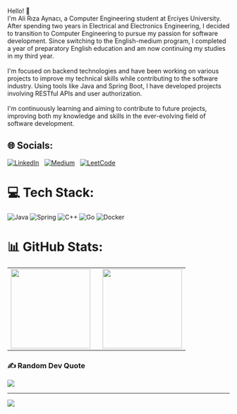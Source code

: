 Hello! 👋<br>I'm Ali Rıza Aynacı, a Computer Engineering student at Erciyes University. After spending two years in Electrical and Electronics Engineering, I decided to transition to Computer Engineering to pursue my passion for software development. Since switching to the English-medium program, I completed a year of preparatory English education and am now continuing my studies in my third year.<br><br>I'm focused on backend technologies and have been working on various projects to improve my technical skills while contributing to the software industry. Using tools like Java and Spring Boot, I have developed projects involving RESTful APIs and user authorization.<br><br>I'm continuously learning and aiming to contribute to future projects, improving both my knowledge and skills in the ever-evolving field of software development.

## 🌐 Socials:
[![LinkedIn](https://img.shields.io/badge/LinkedIn-%230077B5.svg?style=for-the-badge&logo=linkedin&logoColor=white)](https://linkedin.com/in/alirizaaynaci) &nbsp;
[![Medium](https://img.shields.io/badge/Medium-12100E?style=for-the-badge&logo=medium&logoColor=white)](https://medium.com/@aynacialiriza) &nbsp;
[![LeetCode](https://img.shields.io/badge/LeetCode-%23FFA116.svg?style=for-the-badge&logo=leetcode&logoColor=white)](https://leetcode.com/u/AliRiza/)


# 💻 Tech Stack:
![Java](https://img.shields.io/badge/java-%23FFB13B.svg?style=plastic&logo=openjdk&logoColor=white) ![Spring](https://img.shields.io/badge/spring-%236DB33F.svg?style=plastic&logo=spring&logoColor=white) ![C++](https://img.shields.io/badge/c++-%2300599C.svg?style=plastic&logo=c%2B%2B&logoColor=white) ![Go](https://img.shields.io/badge/go-%2300ADD8.svg?style=plastic&logo=go&logoColor=white) ![Docker](https://img.shields.io/badge/docker-%232496ED.svg?style=plastic&logo=docker&logoColor=white)

# 📊 GitHub Stats:
<table>
  <tr>
    <td>
      <img src="https://github-readme-stats.vercel.app/api/top-langs/?username=AliRizaAynaci&theme=github_dark&hide_border=false&include_all_commits=false&count_private=false&layout=compact" height="180px"/>
    </td>
    <td style="padding-left: 20px;">
      <img src="https://github-readme-streak-stats.herokuapp.com/?user=AliRizaAynaci&theme=github_dark&hide_border=false" height="180px"/>
    </td>
  </tr>
</table>




### ✍️ Random Dev Quote
![](https://quotes-github-readme.vercel.app/api?type=horizontal&theme=tokyonight)

---
[![](https://visitcount.itsvg.in/api?id=AliRizaAynaci&icon=0&color=0)](https://visitcount.itsvg.in)

<!-- Proudly created with GPRM ( https://gprm.itsvg.in ) -->
